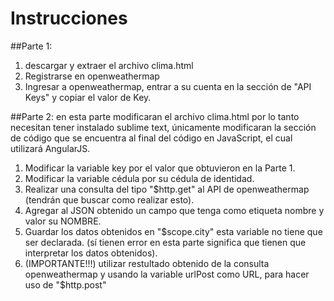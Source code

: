 # Instrucciones
##Parte 1:
1. descargar y extraer el archivo clima.html
2. Registrarse en openweathermap
3. Ingresar a openweathermap, entrar a su cuenta en la sección de "API Keys" y copiar el valor de Key.

##Parte 2: en esta parte modificaran el archivo clima.html por lo tanto necesitan tener instalado sublime text, únicamente modificaran la sección de código que se encuentra al final del código en JavaScript, el cual utilizará AngularJS.
1. Modificar la variable key por el valor que obtuvieron en la Parte 1.
2. Modificar la variable cédula por su cédula de identidad.
3. Realizar una consulta del tipo "$http.get" al API de openweathermap (tendrán que buscar como realizar esto).
4. Agregar al JSON obtenido un campo que tenga como etiqueta nombre y valor su NOMBRE.
3. Guardar los datos obtenidos en "$scope.city" esta variable no tiene que ser declarada. (sí tienen error en esta parte significa que tienen que interpretar los datos obtenidos).
4. (IMPORTANTE!!!) utilizar restultado obtenido de la consulta openweathermap y usando la variable urlPost como URL, para hacer uso de "$http.post"

